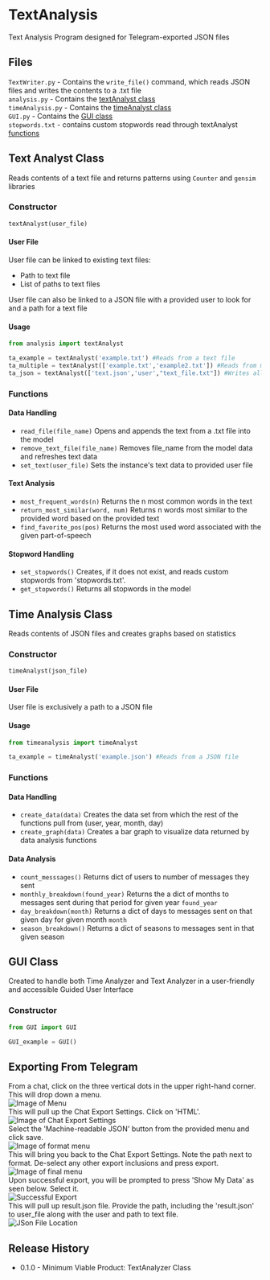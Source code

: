 # TextAnalysis
Text Analysis Program designed for Telegram-exported JSON files

## Files

`TextWriter.py` - Contains the `write_file()` command, which reads JSON files and writes the contents to a .txt file \
`analysis.py` - Contains the [textAnalyst class](#text-analyst-class) \
`timeAnalysis.py` - Contains the [timeAnalyst class](#time-analysis-class)\
`GUI.py` - Contains the [GUI class](#gui-class) \
`stopwords.txt` - contains custom stopwords read through textAnalyst [functions](#stopword-handling) 

## Text Analyst Class
Reads contents of a text file and returns patterns using `Counter` and `gensim` libraries
### Constructor 
```python
textAnalyst(user_file)
```
#### User File
User file can be linked to existing text files:
* Path to text file
* List of paths to text files

User file can also be linked to a JSON file with a provided user to look for and a path for a text file

#### Usage
```python
from analysis import textAnalyst

ta_example = textAnalyst('example.txt') #Reads from a text file
ta_multiple = textAnalyst(['example.txt','example2.txt']) #Reads from multiple text files
ta_json = textAnalyst(['text.json','user',"text_file.txt"]) #Writes all text from 'user' in .json to .txt and reads it
```

### Functions
#### Data Handling
* `read_file(file_name)` Opens and appends the text from a .txt file into the model 
* `remove_text_file(file_name)` Removes file_name from the model data and refreshes text data
* `set_text(user_file)` Sets the instance's text data to provided user file

#### Text Analysis
* `most_frequent_words(n)` Returns the n most common words in the text 
* `return_most_similar(word, num)` Returns n words most similar to the provided word based on the provided text
* `find_favorite_pos(pos)` Returns the most used word associated with the given part-of-speech

#### Stopword Handling
* `set_stopwords()` Creates, if it does not exist, and reads custom stopwords from 'stopwords.txt'.
* `get_stopwords()` Returns all stopwords in the model


## Time Analysis Class
Reads contents of JSON files and creates graphs based on statistics

### Constructor 
```python
timeAnalyst(json_file)
```

#### User File
User file is exclusively a path to a JSON file

#### Usage
```python
from timeanalysis import timeAnalyst

ta_example = timeAnalyst('example.json') #Reads from a JSON file
```

### Functions

#### Data Handling
* `create_data(data)` Creates the data set from which the rest of the functions pull from (user, year, month, day)
* `create_graph(data)` Creates a bar graph to visualize data returned by data analysis functions

#### Data Analysis
* `count_messsages()` Returns dict of users to number of messages they sent
* `monthly_breakdown(found_year)` Returns the a dict of months to messages sent during that period for given year `found_year`
* `day_breakdown(month)` Returns a dict of days to messages sent on that given day for given month `month`
* `season_breakdown()` Returns a dict of seasons to messages sent in that given season



## GUI Class
Created to handle both Time Analyzer and Text Analyzer in a user-friendly and accessible Guided User Interface

### Constructor
```python
from GUI import GUI

GUI_example = GUI()
```
## Exporting From Telegram
From a chat, click on the three vertical dots in the upper right-hand corner. This will drop down a menu. \
![Image of Menu](https://i.imgur.com/QffDE6D.png) \
This will pull up the Chat Export Settings. Click on 'HTML'. \
![Image of Chat Export Settings](https://i.imgur.com/FzolMEa.png) \
Select the 'Machine-readable JSON' button from the provided menu and click save. \
![Image of format menu](https://i.imgur.com/DpHfTmu.png) \
This will bring you back to the Chat Export Settings. Note the path next to format. De-select any other export inclusions and press export. \
![Image of final menu](https://i.imgur.com/1bVTWFG.png) \
Upon successful export, you will be prompted to press 'Show My Data' as seen below. Select it. \
![Successful Export](https://i.imgur.com/mTdtgKa.png) \
This will pull up result.json file. Provide the path, including the 'result.json' to user_file along with the user and path to text file. \
![JSon File Location](https://i.imgur.com/KWISjOT.png)

## Release History
* 0.1.0 - Minimum Viable Product: TextAnalyzer Class 
